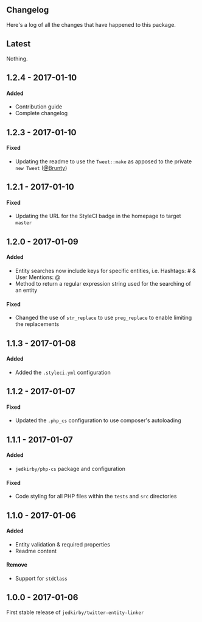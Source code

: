 Changelog
-------

Here's a log of all the changes that have happened to this package.

Latest
------

Nothing.

1.2.4 - 2017-01-10
-------

#### Added
- Contribution guide
- Complete changelog

1.2.3 - 2017-01-10
------

#### Fixed
- Updating the readme to use the `Tweet::make` as apposed to the private `new Tweet` ([@Brunty](https://twitter.com/Brunty))

1.2.1 - 2017-01-10
------

#### Fixed
- Updating the URL for the StyleCI badge in the homepage to target `master`

1.2.0 - 2017-01-09
------

#### Added
- Entity searches now include keys for specific entities, i.e. Hashtags: # & User Mentions: @
- Method to return a regular expression string used for the searching of an entity

#### Fixed
- Changed the use of `str_replace` to use `preg_replace` to enable limiting the replacements

1.1.3 - 2017-01-08
------

#### Added
- Added the `.styleci.yml` configuration

1.1.2 - 2017-01-07
------

#### Fixed
- Updated the `.php_cs` configuration to use composer's autoloading

1.1.1 - 2017-01-07
------

#### Added
- `jedkirby/php-cs` package and configuration

#### Fixed
- Code styling for all PHP files within the `tests` and `src` directories

1.1.0 - 2017-01-06
------

#### Added
- Entity validation & required properties
- Readme content

#### Remove
- Support for `stdClass`

1.0.0 - 2017-01-06
------

First stable release of `jedkirby/twitter-entity-linker`
